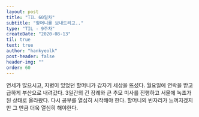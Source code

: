 ```yaml
---
layout: post
title: "TIL 60일차"
subtitle: "할머니를 보내드리고.."
type: "TIL - 9주차"
createDate: "2020-08-13"
til: true
text: true
author: "hankyeolk"
post-header: false
header-img: ""
order: 60
---
```


연세가 많으시고, 지병이 있었던 할머니가 갑자기 세상을 뜨셨다. 월요일에 연락을 받고 급하게 부산으로 내려갔다. 3일간의 긴 장례와 큰 추모 미사를 진행하고 서울에 녹초가 된 상태로 올라왔다. 다시 공부를 열심히 시작해야 한다. 할머니의 빈자리가 느껴지겠지만 그 만큼 더욱 열심히 해야한다.
